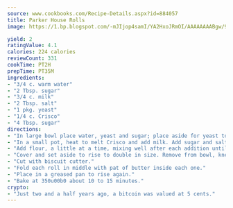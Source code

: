 ```yaml
---
source: www.cookbooks.com/Recipe-Details.aspx?id=884057
title: Parker House Rolls
image: https://1.bp.blogspot.com/-mJIjop4samI/YA2HxoJRmOI/AAAAAAAABgw/9Q6cN5purxQQ0M3111-VxRXtHYk4x987wCLcBGAsYHQ/s320/19.png

yield: 2
ratingValue: 4.1
calories: 224 calories
reviewCount: 331
cookTime: PT2H
prepTime: PT35M
ingredients:
- "3/4 c. warm water"
- "2 Tbsp. sugar"
- "3/4 c. milk"
- "2 Tbsp. salt"
- "1 pkg. yeast"
- "1/4 c. Crisco"
- "4 Tbsp. sugar"
directions:
- "In large bowl place water, yeast and sugar; place aside for yeast to grow."
- "In a small pot, heat to melt Crisco and add milk. Add sugar and salt, cool and add to yeast mixture."
- "Add flour, a little at a time, mixing well after each addition until you have a firm dough."
- "Cover and set aside to rise to double in size. Remove from bowl, knead and roll out on floured wax paper."
- "Cut with biscuit cutter."
- "Fold each roll in middle with pat of butter inside each one."
- "Place in a greased pan to rise again."
- "Bake at 350u00b0 about 10 to 15 minutes."
crypto:
- "Just two and a half years ago, a bitcoin was valued at 5 cents."
---
```


